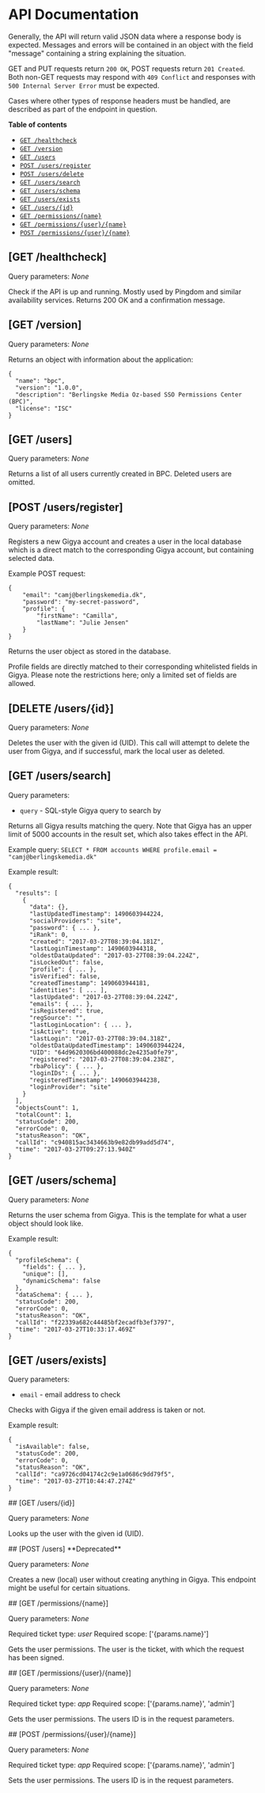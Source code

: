 # API Documentation

Generally, the API will return valid JSON data where a response body is
expected. Messages and errors will be contained in an object with the field
"message" containing a string explaining the situation.

GET and PUT requests return `200 OK`, POST requests return `201 Created`. Both
non-GET requests may respond with `409 Conflict` and responses with
`500 Internal Server Error` must be expected.

Cases where other types of response headers must be handled, are described as
part of the endpoint in question.


**Table of contents**

* [`GET /healthcheck`](#get-healthcheck)
* [`GET /version`](#get-version)
* [`GET /users`](#get-users)
* [`POST /users/register`](#register-user)
* [`POST /users/delete`](#delete-user)
* [`GET /users/search`](#search-user)
* [`GET /users/schema`](#get-user-schema)
* [`GET /users/exists`](#user-exists)
* [`GET /users/{id}`](#get-user)
* [`GET /permissions/{name}`](#get-permissions-name)
* [`GET /permissions/{user}/{name}`](#get-permissions-user-name)
* [`POST /permissions/{user}/{name}`](#post-permissions-user-name)

<a name="get-healthcheck" />

## [GET /healthcheck]

Query parameters: _None_

Check if the API is up and running. Mostly used by Pingdom and similar
availability services. Returns 200 OK and a confirmation message.


<a name="get-version" />

## [GET /version]

Query parameters: _None_

Returns an object with information about the application:

```
{
  "name": "bpc",
  "version": "1.0.0",
  "description": "Berlingske Media Oz-based SSO Permissions Center (BPC)",
  "license": "ISC"
}
```


<a name="get-users" />

## [GET /users]

Query parameters: _None_

Returns a list of all users currently created in BPC. Deleted users are omitted.


<a name="register-user" />

## [POST /users/register]

Query parameters: _None_

Registers a new Gigya account and creates a user in the local database which is
a direct match to the corresponding Gigya account, but containing selected data.

Example POST request:

```
{
	"email": "camj@berlingskemedia.dk",
	"password": "my-secret-password",
	"profile": {
		"firstName": "Camilla",
		"lastName": "Julie Jensen"
	}
}
```

Returns the user object as stored in the database.

Profile fields are directly matched to their corresponding whitelisted fields in
Gigya. Please note the restrictions here; only a limited set of fields are
allowed.


<a name="delete-user" />

## [DELETE /users/{id}]

Query parameters: _None_

Deletes the user with the given id (UID). This call will attempt to delete the
user from Gigya, and if successful, mark the local user as deleted.


<a name="search-user" />

## [GET /users/search]

Query parameters:

  * `query` - SQL-style Gigya query to search by

Returns all Gigya results matching the query. Note that Gigya has an upper limit
of 5000 accounts in the result set, which also takes effect in the API.

Example query: `SELECT * FROM accounts WHERE profile.email = "camj@berlingskemedia.dk"`

Example result:

```
{
  "results": [
    {
      "data": {},
      "lastUpdatedTimestamp": 1490603944224,
      "socialProviders": "site",
      "password": { ... },
      "iRank": 0,
      "created": "2017-03-27T08:39:04.181Z",
      "lastLoginTimestamp": 1490603944318,
      "oldestDataUpdated": "2017-03-27T08:39:04.224Z",
      "isLockedOut": false,
      "profile": { ... },
      "isVerified": false,
      "createdTimestamp": 1490603944181,
      "identities": [ ... ],
      "lastUpdated": "2017-03-27T08:39:04.224Z",
      "emails": { ... },
      "isRegistered": true,
      "regSource": "",
      "lastLoginLocation": { ... },
      "isActive": true,
      "lastLogin": "2017-03-27T08:39:04.318Z",
      "oldestDataUpdatedTimestamp": 1490603944224,
      "UID": "64d9620306bd400088dc2e4235a0fe79",
      "registered": "2017-03-27T08:39:04.238Z",
      "rbaPolicy": { ... },
      "loginIDs": { ... },
      "registeredTimestamp": 1490603944238,
      "loginProvider": "site"
    }
  ],
  "objectsCount": 1,
  "totalCount": 1,
  "statusCode": 200,
  "errorCode": 0,
  "statusReason": "OK",
  "callId": "c940815ac3434663b9e82db99add5d74",
  "time": "2017-03-27T09:27:13.940Z"
}
```


<a name="get-user-schema" />

## [GET /users/schema]

Query parameters: _None_

Returns the user schema from Gigya. This is the template for what a user object
should look like.

Example result:

```
{
  "profileSchema": {
    "fields": { ... },
    "unique": [],
    "dynamicSchema": false
  },
  "dataSchema": { ... },
  "statusCode": 200,
  "errorCode": 0,
  "statusReason": "OK",
  "callId": "f22339a682c44485bf2ecadfb3ef3797",
  "time": "2017-03-27T10:33:17.469Z"
}
```


<a name="user-exists" />

## [GET /users/exists]

Query parameters:

  * `email` - email address to check

Checks with Gigya if the given email address is taken or not.

Example result:

```
{
  "isAvailable": false,
  "statusCode": 200,
  "errorCode": 0,
  "statusReason": "OK",
  "callId": "ca9726cd04174c2c9e1a0686c9dd79f5",
  "time": "2017-03-27T10:44:47.274Z"
}
```


<a name="get-user" />
## [GET /users/{id}]

Query parameters: _None_

Looks up the user with the given id (UID).


<a name="create-user" />
## [POST /users] **Deprecated**

Query parameters: _None_

Creates a new (local) user without creating anything in Gigya. This endpoint
might be useful for certain situations.


<a name="get-permissions-name" />
## [GET /permissions/{name}]

Query parameters: _None_

Required ticket type: _user_
Required scope: ['{params.name}']

Gets the user permissions. The user is the ticket, with which the request has been signed.



<a name="get-permissions-user-name" />
## [GET /permissions/{user}/{name}]

Query parameters: _None_

Required ticket type: _app_
Required scope: ['{params.name}', 'admin']


Gets the user permissions. The users ID is in the request parameters.


<a name="post-permissions-user-name" />
## [POST /permissions/{user}/{name}]

Query parameters: _None_

Required ticket type: _app_
Required scope: ['{params.name}', 'admin']

Sets the user permissions. The users ID is in the request parameters.
